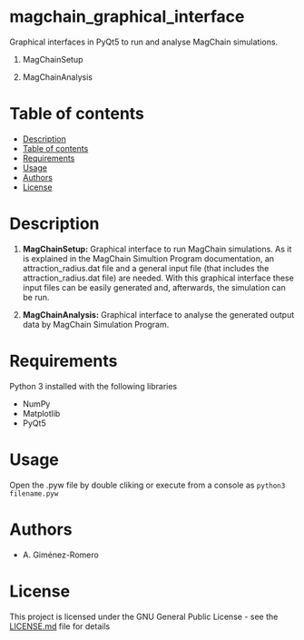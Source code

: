# magchain_graphical_interface
Graphical interfaces in PyQt5 to run and analyse MagChain simulations. 

1) MagChainSetup

2) MagChainAnalysis

Table of contents
=================

<!--ts-->
   * [Description](#description)
   * [Table of contents](#table-of-contents)
   * [Requirements](#requirements)
   * [Usage](#usage)
   * [Authors](#authors)
   * [License](#license)
<!--te-->

# Description
1) **MagChainSetup:** Graphical interface to run MagChain simulations. As it is explained in the MagChain Simultion Program documentation, an attraction_radius.dat file and a general input file (that includes the attraction_radius.dat file) are needed. With this graphical interface these input files can be easily generated and, afterwards, the simulation can be run.

2) **MagChainAnalysis:** Graphical interface to analyse the generated output data by MagChain Simulation Program.

# Requirements
  
Python 3 installed with the following libraries

- NumPy
- Matplotlib
- PyQt5

# Usage

Open the .pyw file by double cliking or execute from a console as `python3 filename.pyw`

# Authors
- A. Giménez-Romero

# License

This project is licensed under the GNU General Public License - see the [LICENSE.md](https://github.com/magchainsimulationpackage/magchain_visualization_software/blob/master/LICENSE) file for details
